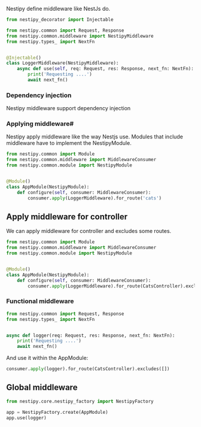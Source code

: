 Nestipy define middleware like NestJs do.

```python
from nestipy_decorator import Injectable

from nestipy.common import Request, Response
from nestipy.common.middleware import NestipyMiddleware
from nestipy.types_ import NextFn


@Injectable()
class LoggerMiddleware(NestipyMiddleware):
    async def use(self, req: Request, res: Response, next_fn: NextFn):
        print('Requesting ....')
        await next_fn()
```

### Dependency injection

Nestipy middleware support dependency injection

### Applying middleware#

Nestipy apply middleware like the way Nestjs use. Modules that include middleware have to implement the NestipyModule.

```python title='app_module.py'
from nestipy.common import Module
from nestipy.common.middleware import MiddlewareConsumer
from nestipy.common.module import NestipyModule


@Module()
class AppModule(NestipyModule):
    def configure(self, consumer: MiddlewareConsumer):
        consumer.apply(LoggerMiddleware).for_route('cats')

```

## Apply middleware for controller

We can apply middleware for controller and excludes some routes.

```python title='app_module.py'
from nestipy.common import Module
from nestipy.common.middleware import MiddlewareConsumer
from nestipy.common.module import NestipyModule


@Module()
class AppModule(NestipyModule):
    def configure(self, consumer: MiddlewareConsumer):
        consumer.apply(LoggerMiddleware).for_route(CatsController).excludes([])

```

### Functional middleware

```python
from nestipy.common import Request, Response
from nestipy.types_ import NextFn


async def logger(req: Request, res: Response, next_fn: NextFn):
    print('Requesting ....')
    await next_fn()
```

And use it within the AppModule:

```python
consumer.apply(logger).for_route(CatsController).excludes([])
```

## Global middleware

```python
from nestipy.core.nestipy_factory import NestipyFactory

app = NestipyFactory.create(AppModule)
app.use(logger)
```

